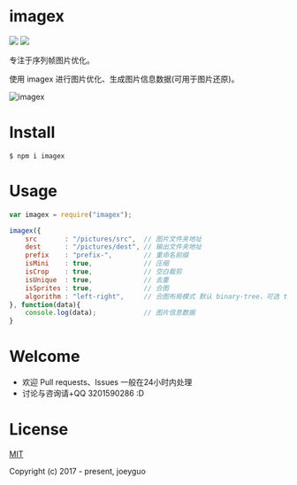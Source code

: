 # imagex

<a href="https://www.npmjs.org/package/imagex"><img src="https://img.shields.io/npm/v/imagex.svg?style=flat"></a>
<a href="https://github.com/joeyguo/imagex#license"><img src="https://img.shields.io/badge/license-MIT-blue.svg"></a>

专注于序列帧图片优化。

使用 imagex 进行图片优化、生成图片信息数据(可用于图片还原)。

![imagex](https://user-images.githubusercontent.com/10385585/29180779-6c97a69a-7e2b-11e7-8763-bd5f721233b0.png)

# Install

```
$ npm i imagex
```

# Usage

```js
var imagex = require("imagex");

imagex({
    src       : "/pictures/src",  // 图片文件夹地址
    dest      : "/pictures/dest", // 输出文件夹地址
    prefix    : "prefix-",        // 重命名前缀
    isMini    : true,             // 压缩
    isCrop    : true,             // 空白裁剪
    isUnique  : true,             // 去重
    isSprites : true,             // 合图
    algorithm : "left-right",     // 合图布局模式 默认 binary-tree，可选 top-down | left-right..
}, function(data){
    console.log(data);            // 图片信息数据
}
```


# Welcome

* 欢迎 Pull requests、Issues 一般在24小时内处理
* 讨论与咨询请+QQ 3201590286  :D

# License

[MIT](./LICENSE) 

Copyright (c) 2017 - present, joeyguo
